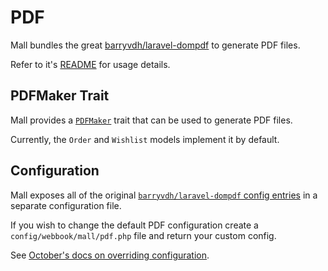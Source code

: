 # PDF 



Mall bundles the great [barryvdh/laravel-dompdf](https://github.com/barryvdh/laravel-dompdf/)
to generate PDF files.

Refer to it's [README](https://github.com/barryvdh/laravel-dompdf/blob/master/readme.md) for usage details. 

## PDFMaker Trait

Mall provides a [`PDFMaker`](https://github.com/WebBook-GmbH/oc-mall-plugin/blob/develop/classes/traits/PDFMaker.php) trait that can be used to generate PDF files.

Currently, the `Order` and  `Wishlist` models implement it by default.

## Configuration

Mall exposes all of the original
 [`barryvdh/laravel-dompdf` config entries](https://github.com/WebBook-GmbH/oc-mall-plugin/blob/develop/config/pdf.php)
 in a separate configuration file.

If you wish to change the default PDF configuration create a `config/webbook/mall/pdf.php`
file and return your custom config.

See [October's docs on overriding configuration](https://octobercms.com/docs/plugin/settings#file-configuration).
